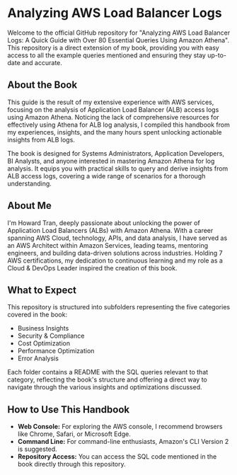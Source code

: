 # Analyzing AWS Load Balancer Logs

Welcome to the official GitHub repository for "Analyzing AWS Load Balancer Logs: A Quick Guide with Over 80 Essential Queries Using Amazon Athena". This repository is a direct extension of my book, providing you with easy access to all the example queries mentioned and ensuring they stay up-to-date and accurate.

## About the Book

This guide is the result of my extensive experience with AWS services, focusing on the analysis of Application Load Balancer (ALB) access logs using Amazon Athena. Noticing the lack of comprehensive resources for effectively using Athena for ALB log analysis, I compiled this handbook from my experiences, insights, and the many hours spent unlocking actionable insights from ALB logs.

The book is designed for Systems Administrators, Application Developers, BI Analysts, and anyone interested in mastering Amazon Athena for log analysis. It equips you with practical skills to query and derive insights from ALB access logs, covering a wide range of scenarios for a thorough understanding.

## About Me

I'm Howard Tran, deeply passionate about unlocking the power of Application Load Balancers (ALBs) with Amazon Athena. With a career spanning AWS Cloud, technology, APIs, and data analysis, I have served as an AWS Architect within Amazon Services, leading teams, mentoring engineers, and building data-driven solutions across industries. Holding 7 AWS certifications, my dedication to continuous learning and my role as a Cloud & DevOps Leader inspired the creation of this book.

## What to Expect

This repository is structured into subfolders representing the five categories covered in the book:

- Business Insights
- Security & Compliance
- Cost Optimization
- Performance Optimization
- Error Analysis

Each folder contains a README with the SQL queries relevant to that category, reflecting the book's structure and offering a direct way to navigate through the various insights and optimizations discussed.

## How to Use This Handbook

- **Web Console:** For exploring the AWS console, I recommend browsers like Chrome, Safari, or Microsoft Edge.
- **Command Line:** For command-line enthusiasts, Amazon's CLI Version 2 is suggested.
- **Repository Access:** You can access the SQL code mentioned in the book directly through this repository. 
